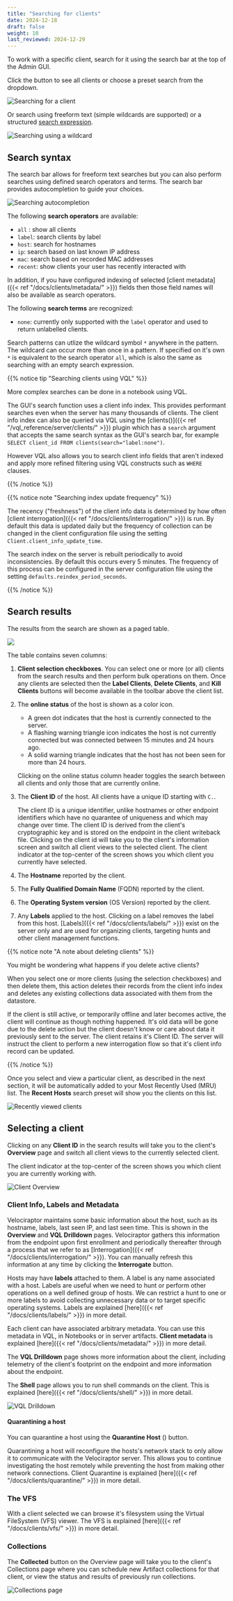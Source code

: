 ```yaml
---
title: "Searching for clients"
date: 2024-12-18
draft: false
weight: 10
last_reviewed: 2024-12-29
---
```


To work with a specific client, search for it using the search bar at the top of
the Admin GUI.

Click the <i class="fas fa-search"></i> button to see all clients or choose a
preset search from the dropdown.

![Searching for a client](search_overview.svg)

Or search using freeform text (simple wildcards are supported) or a structured
[search expression](#search-syntax).

![Searching using a wildcard](search_freeform.svg)


## Search syntax

The search bar allows for freeform text searches but you can also perform
searches using defined search operators and terms. The search bar provides
autocompletion to guide your choices.

![Searching autocompletion](search_autocomplete.png)

The following **search operators** are available:

- `all` : show all clients
- `label`: search clients by label
- `host`: search for hostnames
- `ip`: search based on last known IP address
- `mac`: search based on recorded MAC addresses
- `recent`: show clients your user has recently interacted with

In addition, if you have configured indexing of selected
[client metadata]({{< ref "/docs/clients/metadata/" >}}) fields then those field
names will also be available as search operators.

The following **search terms** are recognized:

- `none`: currently only supported with the `label` operator and used to return
  unlabelled clients.

Search patterns can utlize the wildcard symbol `*` anywhere in the pattern. The
wildcard can occur more than once in a pattern. If specified on it's own `*` is
equivalent to the search operator `all`, which is also the same as searching
with an empty search expression.


{{% notice tip "Searching clients using VQL" %}}

More complex searches can be done in a notebook using VQL.

The GUI's search function uses a client info index. This provides performant
searches even when the server has many thousands of clients. The client info
index can also be queried via VQL using the
[clients()]({{< ref "/vql_reference/server/clients/" >}})
plugin which has a `search` argument that accepts the same search syntax as
the GUI's search bar, for example
`SELECT client_id FROM clients(search="label:none")`.

However VQL also allows you to search client info fields that aren't indexed and
apply more refined filtering using VQL constructs such as `WHERE` clauses.

{{% /notice %}}

{{% notice note "Searching index update frequency" %}}

The recency ("freshness") of the client info data is determined by how often
[client interrogation]({{< ref "/docs/clients/interrogation/" >}})
is run. By default this data is updated daily but the frequency of collection
can be changed in the client configuration file using the setting
`Client.client_info_update_time`.

The search index on the server is rebuilt periodically to avoid inconsistencies.
By default this occurs every 5 minutes. The frequency of this process can be
configured in the server configuration file using the setting
`defaults.reindex_period_seconds`.

{{% /notice %}}

## Search results

The results from the search are shown as a paged table.

![](search_columns.svg)

The table contains seven columns:

1. **Client selection checkboxes**. You can select one or more (or all) clients
   from the search results and then perform bulk operations on them. Once any
   clients are selected then the **Label Clients**, **Delete Clients**, and
   **Kill Clients** buttons will become available in the toolbar above the
   client list.

2. The **online status** of the host is shown as a color icon.
   - A green dot indicates that the host is currently connected to the server.
   - A flashing warning triangle icon indicates the host is not currently
   connected but was connected between 15 minutes and 24 hours ago.
   - A solid warning triangle indicates that the host has not been seen for more
     than 24 hours.

   Clicking on the online status column header toggles the
   search between all clients and only those that are currently online.

3. The **Client ID** of the host. All clients have a unique ID starting with `C.`.

   The client ID is a unique identifier, unlike hostnames or other endpoint
   identifiers which have no quarantee of uniqueness and which may change over
   time. The client ID is derived from the client's cryptographic key and is
   stored on the endpoint in the client writeback file. Clicking on the client
   id will take you to the client's information screen and switch all client
   views to the selected client. The client indicator at the top-center of the
   screen shows you which client you currently have selected.

4. The **Hostname** reported by the client.

5. The **Fully Qualified Domain Name** (FQDN) reported by the client.

6. The **Operating System version** (OS Version) reported by the client.

7. Any **Labels** applied to the host. Clicking on a label removes the
   label from this host. [Labels]({{< ref "/docs/clients/labels/" >}}) exist on
   the server only and are used for organizing clients, targeting hunts and
   other client management functions.

{{% notice note "A note about deleting clients" %}}

You might be wondering what happens if you delete active clients?

When you select one or more clients (using the selection checkboxes) and then
delete them, this action deletes their records from the client info index and
deletes any existing collections data associated with them from the datastore.

If the client is still active, or temporarily offline and later becomes active,
the client will continue as though nothing happened. It's old data will be gone
due to the delete action but the client doesn't know or care about data it
previously sent to the server. The client retains it's Client ID. The server
will instruct the client to perform a new interrogation flow so that it's client
info record can be updated.

{{% /notice %}}

Once you select and view a particular client, as described in the next section,
it will be automatically added to your Most Recently Used (MRU) list. The
**Recent Hosts** search preset will show you the clients on this list.

![Recently viewed clients](search_presets.png)

## Selecting a client

Clicking on any **Client ID** in the search results will take you to the
client's **Overview** page and switch all client views to the currently selected
client.

The client indicator at the top-center of the screen shows you which client you
are currently working with.

![Client Overview](client_overview.svg)

### Client Info, Labels and Metadata

Velociraptor maintains some basic information about the host, such as its
hostname, labels, last seen IP, and last seen time. This is shown in the
**Overview** and **VQL Drilldown** pages. Velociraptor gathers this
information from the endpoint upon first enrollment and periodically thereafter
through a process that we refer to as
[Interrogation]({{< ref "/docs/clients/interrogation/" >}}).
You can manually refresh this information at any time by clicking the
**Interrogate** button.

Hosts may have **labels** attached to them. A label is any name associated with
a host. Labels are useful when we need to hunt or perform other operations on a
well defined group of hosts. We can restrict a hunt to one or more labels to
avoid collecting unnecessary data or to target specific operating systems.
Labels are explained [here]({{< ref "/docs/clients/labels/" >}})
in more detail.

Each client can have associated arbitrary metadata. You can use this
metadata in VQL, in Notebooks or in server artifacts. **Client metadata** is
explained [here]({{< ref "/docs/clients/metadata/" >}})
in more detail.

The **VQL Drilldown** page shows more information about the client, including
telemetry of the client's footprint on the endpoint and more information about
the endpoint.

The **Shell** page allows you to run shell commands on the client. This is
explained [here]({{< ref "/docs/clients/shell/" >}})
in more detail.

![VQL Drilldown](vql_drilldown.png)

#### Quarantining a host

You can quarantine a host using the **Quarantine Host** (<i class="fas
fa-briefcase-medical"></i>) button.

Quarantining a host will reconfigure the
hosts's network stack to only allow it to communicate with the Velociraptor
server. This allows you to continue investigating the host remotely while
preventing the host from making other network connections. Client Quarantine is
explained [here]({{< ref "/docs/clients/quarantine/" >}}) in more detail.

### The VFS

With a client selected we can browse it's filesystem using the Virtual
FileSystem (VFS) viewer. The VFS is explained
[here]({{< ref "/docs/clients/vfs/" >}}) in more detail.

### Collections

The **Collected** button on the Overview page will take you to the client's
Collections page where you can schedule new Artifact collections for that
client, or view the status and results of previously run collections.

![Collections page](client_collections.png)
